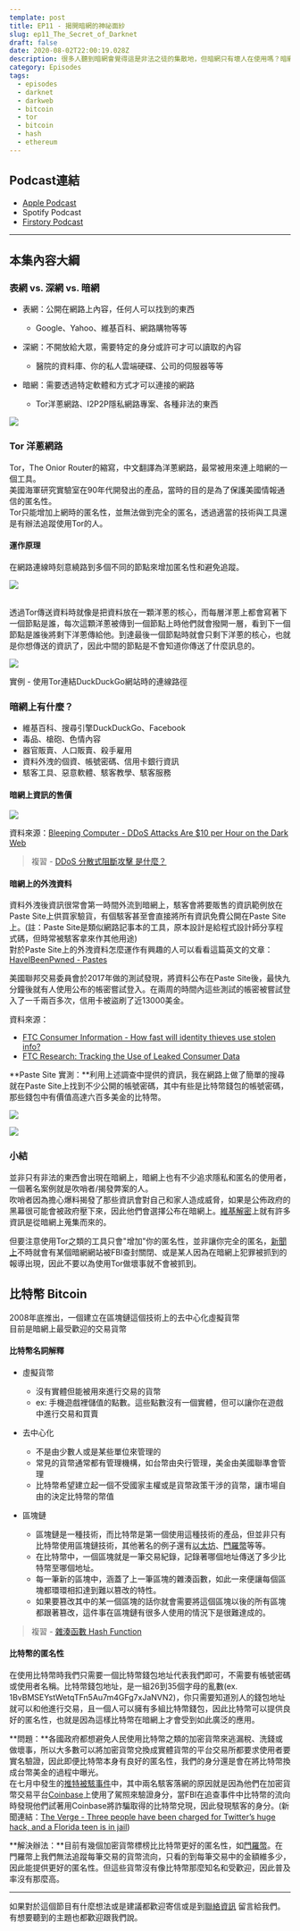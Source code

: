 ```yaml
---
template: post
title: EP11 - 揭開暗網的神祕面紗
slug: ep11_The_Secret_of_Darknet
draft: false
date: 2020-08-02T22:00:19.028Z
description: 很多人聽到暗網會覺得這是非法之徒的集散地，但暗網只有壞人在使用嗎？暗網和我們一般在使用的網路到底有什麼不同？你知道暗網上除了人口販賣、槍枝販售等犯罪項目，也有資安服務販售嗎？暗網上大家都是用什麼進行交易的呢？
category: Episodes
tags:
  - episodes
  - darknet
  - darkweb
  - bitcoin
  - tor
  - bitcoin
  - hash
  - ethereum
---
```

## Podcast連結

* [Apple Podcast](https://podcasts.apple.com/tw/podcast/%E8%B3%87%E5%AE%89%E8%A7%A3%E5%A3%93%E7%B8%AE/id1513276667#episodeGuid=ckddnaj9tslyt0804lkhn53ab)
* Spotify Podcast
* [Firstory Podcast](https://open.firstory.me/story/ckddnaj9tslyt0804lkhn53ab)

- - -

## 本集內容大綱

### 表網 vs. 深網 vs. 暗網

* 表網：公開在網路上內容，任何人可以找到的東西

  * Google、Yahoo、維基百科、網路購物等等
* 深網：不開放給大眾，需要特定的身分或許可才可以讀取的內容

  * 醫院的資料庫、你的私人雲端硬碟、公司的伺服器等等
* 暗網：需要透過特定軟體和方式才可以連接的網路

  * Tor洋蔥網路、I2P2P隱私網路專案、各種非法的東西

![](/media/darkweb_iceberg.png)

### Tor 洋蔥網路

Tor，The Onior Router的縮寫，中文翻譯為洋蔥網路，最常被用來連上暗網的一個工具。\
美國海軍研究實驗室在90年代開發出的產品，當時的目的是為了保護美國情報通信的匿名性。\
Tor只能增加上網時的匿名性，並無法做到完全的匿名，透過適當的技術與工具還是有辦法追蹤使用Tor的人。

#### 運作原理

在網路連線時刻意繞路到多個不同的節點來增加匿名性和避免追蹤。

![](/media/darkweb_tor.png)

\
透過Tor傳送資料時就像是把資料放在一顆洋蔥的核心，而每層洋蔥上都會寫著下一個節點是誰，每次這顆洋蔥被傳到一個節點上時他們就會撥開一層，看到下一個節點是誰後將剩下洋蔥傳給他。到達最後一個節點時就會只剩下洋蔥的核心，也就是你想傳送的資訊了，因此中間的節點是不會知道你傳送了什麼訊息的。

![](/media/darkweb_duckpath.jpg)

實例 - 使用Tor連結DuckDuckGo網站時的連線路徑

### 暗網上有什麼？

* 維基百科、搜尋引擎DuckDuckGo、Facebook
* 毒品、槍砲、色情內容
* 器官販賣、人口販賣、殺手雇用
* 資料外洩的個資、帳號密碼、信用卡銀行資訊
* 駭客工具、惡意軟體、駭客教學、駭客服務

#### 暗網上資訊的售價

![](/media/darkweb_price.jpg)

資料來源：[Bleeping Computer - DDoS Attacks Are $10 per Hour on the Dark Web](https://www.bleepingcomputer.com/news/security/ddos-attacks-are-10-per-hour-on-the-dark-web/)

> 複習 - [DDoS 分散式阻斷攻擊 是什麼？](/posts/EP2-what-is-infosec#可用性)

#### 暗網上的外洩資料

資料外洩後資訊很常會第一時間外流到暗網上，駭客會將要販售的資訊範例放在Paste Site上供買家驗貨，有個駭客甚至會直接將所有資訊免費公開在Paste Site上。(註：Paste Site是類似網路記事本的工具，原本設計是給程式設計師分享程式碼，但時常被駭客拿來作其他用途)\
對於Paste Site上的外洩資料怎麼運作有興趣的人可以看看這篇英文的文章：[HaveIBeenPwned - Pastes](https://haveibeenpwned.com/Pastes)

美國聯邦交易委員會於2017年做的測試發現，將資料公布在Paste Site後，最快九分鐘後就有人使用公布的帳密嘗試登入。在兩周的時間內這些測試的帳密被嘗試登入了一千兩百多次，信用卡被盜刷了近13000美金。

資料來源：

* [FTC Consumer Information - How fast will identity thieves use stolen info?](https://www.consumer.ftc.gov/blog/2017/05/how-fast-will-identity-thieves-use-stolen-info)
* [FTC Research: Tracking the Use of Leaked Consumer Data](https://www.ftc.gov/system/files/documents/public_events/987523/ftc-leakeddataresearch-slides.pdf)

**Paste Site 實測：**利用上述調查中提供的資訊，我在網路上做了簡單的搜尋就在Paste Site上找到不少公開的帳號密碼，其中有些是比特幣錢包的帳號密碼，那些錢包中有價值高達六百多美金的比特幣。

![](/media/darkweb_pastebin.jpg)

![](/media/darkweb_yourcoin.jpg)

### 小結

並非只有非法的東西會出現在暗網上，暗網上也有不少追求隱私和匿名的使用者，一個著名案例就是吹哨者/揭發弊案的人。\
吹哨者因為擔心爆料揭發了那些資訊會對自己和家人造成威脅，如果是公佈政府的黑幕很可能會被政府壓下來，因此他們會選擇公布在暗網上。[維基解密](https://zh.wikipedia.org/zh-hant/%E7%B6%AD%E5%9F%BA%E8%A7%A3%E5%AF%86)上就有許多資訊是從暗網上蒐集而來的。

但要注意使用Tor之類的工具只會"增加"你的匿名性，並非讓你完全的匿名，[新聞上](https://www.ithome.com.tw/news/133653)不時就會有某個暗網網站被FBI查封關閉、或是某人因為在暗網上犯罪被抓到的報導出現，因此不要以為使用Tor做壞事就不會被抓到。

## 比特幣 Bitcoin

2008年底推出，一個建立在區塊鏈這個技術上的去中心化虛擬貨幣\
目前是暗網上最受歡迎的交易貨幣

#### 比特幣名詞解釋

* 虛擬貨幣

  * 沒有實體但能被用來進行交易的貨幣
  * ex: 手機遊戲裡儲值的點數。這些點數沒有一個實體，但可以讓你在遊戲中進行交易和買賣
* 去中心化

  * 不是由少數人或是某些單位來管理的
  * 常見的貨幣通常都有管理機構，如台幣由央行管理，美金由美國聯準會管理
  * 比特幣希望建立起一個不受國家主權或是貨幣政策干涉的貨幣，讓市場自由的決定比特幣的幣值
* 區塊鏈

  * 區塊鏈是一種技術，而比特幣是第一個使用這種技術的產品，但並非只有比特幣使用區塊鏈技術，其他著名的例子還有[以太坊](https://ethereum.org/zh-tw/)、[門羅幣](https://www.getmonero.org/zh-tw/index.html)等等。
  * 在比特幣中，一個區塊就是一筆交易紀錄，記錄著哪個地址傳送了多少比特幣至哪個地址。
  * 每一筆新的區塊中，涵蓋了上一筆區塊的雜湊函數，如此一來便讓每個區塊都環環相扣達到難以篡改的特性。
  * 如果要篡改其中的某一個區塊的話你就會需要將這個區塊以後的所有區塊都跟著篡改，這件事在區塊鏈有很多人使用的情況下是很難達成的。

> 複習 - [雜湊函數 Hash Function](/posts/EP2-what-is-infosec#%E9%9B%9C%E6%B9%8A%E5%87%BD%E6%95%B8-hash-function)

#### 比特幣的匿名性

在使用比特幣時我們只需要一個比特幣錢包地址代表我們即可，不需要有帳號密碼或使用者名稱。比特幣錢包地址，是一組26到35個字母的亂數(ex. 1BvBMSEYstWetqTFn5Au7m4GFg7xJaNVN2)，你只需要知道別人的錢包地址就可以和他進行交易，且一個人可以擁有多組比特幣錢包，因此比特幣可以提供良好的匿名性，也就是因為這樣比特幣在暗網上才會受到如此廣泛的應用。

**問題：**各國政府都想避免人民使用比特幣之類的加密貨幣來逃漏稅、洗錢或做壞事，所以大多數可以將加密貨幣兌換成實體貨幣的平台交易所都要求使用者要實名驗證，因此即便比特幣本身有良好的匿名性，我們的身分還是會在將比特幣換成台幣美金的過程中曝光。\
在七月中發生的[推特被駭事件](/posts/newsupdates_twitter_hacked_phishing_incident)中，其中兩名駭客落網的原因就是因為他們在加密貨幣交易平台[Coinbase](https://www.coinbase.com/)上使用了駕照來驗證身分，當FBI在追查事件中比特幣的流向時發現他們試著用Coinbase將詐騙取得的比特幣兌現，因此發現駭客的身分。(新聞連結：[The Verge - Three people have been charged for Twitter’s huge hack, and a Florida teen is in jail](https://www.theverge.com/2020/7/31/21349920/twitter-hack-arrest-florida-teen-fbi-irs-secret-service))

**解決辦法：**目前有幾個加密貨幣標榜比比特幣更好的匿名性，如[門羅幣](https://www.getmonero.org/zh-tw/index.html)。在門羅幣上我們無法追蹤每筆交易的貨幣流向，只看的到每筆交易中的金額維多少，因此能提供更好的匿名性。但這些貨幣沒有像比特幣那麼知名和受歡迎，因此普及率沒有那麼高。

- - -

如果對於這個節目有什麼想法或是建議都歡迎寄信或是到[聯絡資訊](/pages/contacts) 留言給我們。 有想要聽到的主題也都歡迎跟我們說。